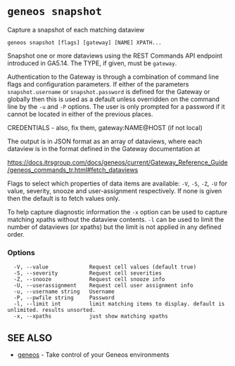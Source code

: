 # `geneos snapshot`

Capture a snapshot of each matching dataview

```text
geneos snapshot [flags] [gateway] [NAME] XPATH...
```

Snapshot one or more dataviews using the REST Commands API endpoint
introduced in GA5.14. The TYPE, if given, must be `gateway`.

Authentication to the Gateway is through a combination of command line
flags and configuration parameters. If either of the parameters
`snapshot.username` or `snapshot.password` is defined for the Gateway or
globally then this is used as a default unless overridden on the command
line by the `-u` and `-P` options. The user is only prompted for a
password if it cannot be located in either of the previous places.

CREDENTIALS - also, fix them, gateway:NAME@HOST (if not local)

The output is in JSON format as an array of dataviews, where each
dataview is in the format defined in the Gateway documentation at

<https://docs.itrsgroup.com/docs/geneos/current/Gateway_Reference_Guide/geneos_commands_tr.html#fetch_dataviews>

Flags to select which properties of data items are available: `-V`,
`-S`, `-Z`, `-U` for value, severity, snooze and user-assignment
respectively. If none is given then the default is to fetch values only.

To help capture diagnostic information the `-x` option can be used to
capture matching xpaths without the dataview contents. `-l` can be used
to limit the number of dataviews (or xpaths) but the limit is not
applied in any defined order.

### Options

```text
  -V, --value             Request cell values (default true)
  -S, --severity          Request cell severities
  -Z, --snooze            Request cell snooze info
  -U, --userassignment    Request cell user assignment info
  -u, --username string   Username
  -P, --pwfile string     Password
  -l, --limit int         limit matching items to display. default is unlimited. results unsorted.
  -x, --xpaths            just show matching xpaths
```

## SEE ALSO

* [geneos](geneos.md)	 - Take control of your Geneos environments
